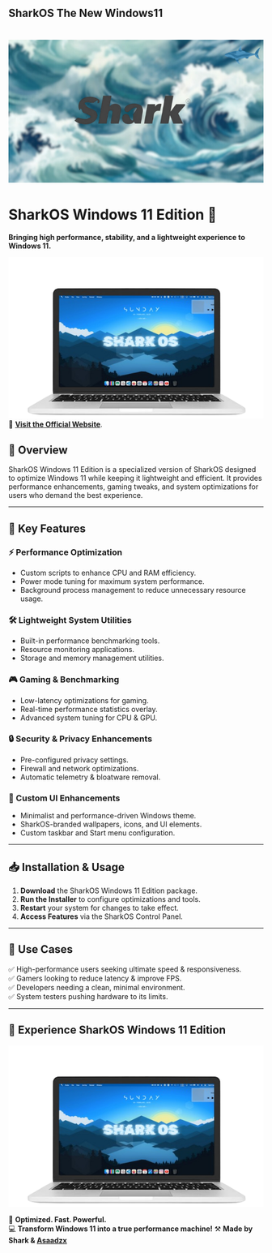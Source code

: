 ## SharkOS The New Windows11
# ![SharkOS Logo](logo.png)

# SharkOS Windows 11 Edition 🌊

**Bringing high performance, stability, and a lightweight experience to Windows 11.**

![Background](preview.png)
📌 **[Visit the Official Website](https://d3f4ult-dev.github.io/SharkOS.org)**.
## 🌟 Overview
SharkOS Windows 11 Edition is a specialized version of SharkOS designed to optimize Windows 11 while keeping it lightweight and efficient. It provides performance enhancements, gaming tweaks, and system optimizations for users who demand the best experience.

---

## 🚀 Key Features

### ⚡ Performance Optimization
- Custom scripts to enhance CPU and RAM efficiency.
- Power mode tuning for maximum system performance.
- Background process management to reduce unnecessary resource usage.

### 🛠️ Lightweight System Utilities
- Built-in performance benchmarking tools.
- Resource monitoring applications.
- Storage and memory management utilities.

### 🎮 Gaming & Benchmarking
- Low-latency optimizations for gaming.
- Real-time performance statistics overlay.
- Advanced system tuning for CPU & GPU.

### 🔒 Security & Privacy Enhancements
- Pre-configured privacy settings.
- Firewall and network optimizations.
- Automatic telemetry & bloatware removal.

### 🎨 Custom UI Enhancements
- Minimalist and performance-driven Windows theme.
- SharkOS-branded wallpapers, icons, and UI elements.
- Custom taskbar and Start menu configuration.

---

## 📥 Installation & Usage
1. **Download** the SharkOS Windows 11 Edition package.
2. **Run the Installer** to configure optimizations and tools.
3. **Restart** your system for changes to take effect.
4. **Access Features** via the SharkOS Control Panel.

---

## 🎯 Use Cases
✅ High-performance users seeking ultimate speed & responsiveness.  
✅ Gamers looking to reduce latency & improve FPS.  
✅ Developers needing a clean, minimal environment.  
✅ System testers pushing hardware to its limits.  

---

## 🌊 Experience SharkOS Windows 11 Edition
![Live Preview](preview.png)

🚀 **Optimized. Fast. Powerful.**  
💻 **Transform Windows 11 into a true performance machine!**
⚒️ **Made by Shark & [Asaadzx](https://github.com/asaadzx)**


